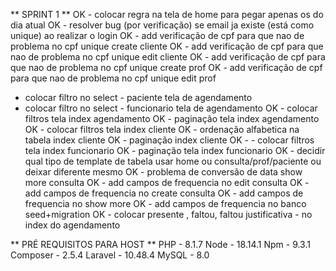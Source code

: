 ** SPRINT 1 **
OK - colocar regra na tela de home para pegar apenas os do dia atual
OK - resolver bug (por verificação) se email ja existe (está como unique) ao realizar o login
OK - add verificação de cpf para que nao de problema no cpf unique create cliente
OK - add verificação de cpf para que nao de problema no cpf unique edit cliente
OK - add verificação de cpf para que nao de problema no cpf unique create prof
OK - add verificação de cpf para que nao de problema no cpf unique edit prof
- colocar filtro no select - paciente tela de agendamento
- colocar filtro no select - funcionario tela de agendamento
OK - colocar filtros tela index agendamento
OK - paginação tela index agendamento
OK - colocar filtros tela index cliente
OK - ordenação alfabetica na tabela index cliente
OK - paginação index cliente
OK - - colocar filtros tela index funcionario
OK - paginação tela index funcionario
OK - decidir qual tipo de template de tabela usar home ou consulta/prof/paciente ou deixar diferente mesmo
OK - problema de conversão de data show more consulta
OK - add campos de frequencia no edit consulta
OK - add campos de frequencia no create consulta
OK - add campos de frequencia no show more
OK - add campos de frequencia no banco seed+migration
OK - colocar presente , faltou, faltou justificativa - no index do agendamento

** PRÉ REQUISITOS PARA HOST **
PHP - 8.1.7
Node - 18.14.1
Npm - 9.3.1
Composer - 2.5.4
Laravel - 10.48.4
MySQL - 8.0

